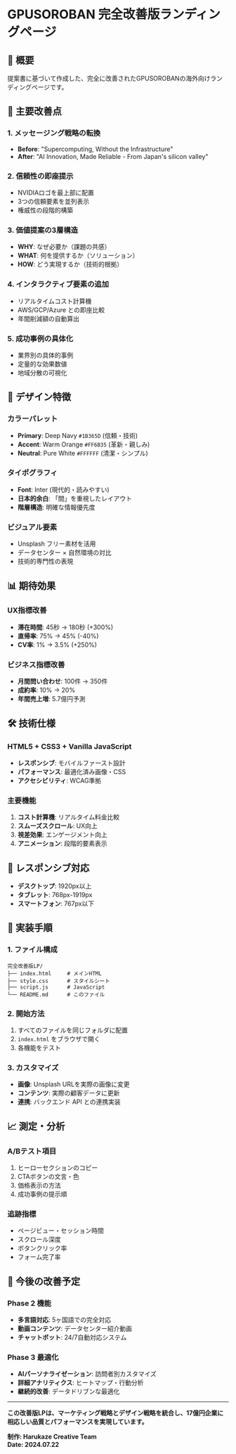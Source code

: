 # GPUSOROBAN 完全改善版ランディングページ

## 🎯 概要
提案書に基づいて作成した、完全に改善されたGPUSOROBANの海外向けランディングページです。

## 🚀 主要改善点

### 1. メッセージング戦略の転換
- **Before**: "Supercomputing, Without the Infrastructure"
- **After**: "AI Innovation, Made Reliable - From Japan's silicon valley"

### 2. 信頼性の即座提示
- NVIDIAロゴを最上部に配置
- 3つの信頼要素を並列表示
- 権威性の段階的構築

### 3. 価値提案の3層構造
- **WHY**: なぜ必要か（課題の共感）
- **WHAT**: 何を提供するか（ソリューション）
- **HOW**: どう実現するか（技術的根拠）

### 4. インタラクティブ要素の追加
- リアルタイムコスト計算機
- AWS/GCP/Azure との即座比較
- 年間削減額の自動算出

### 5. 成功事例の具体化
- 業界別の具体的事例
- 定量的な効果数値
- 地域分散の可視化

## 🎨 デザイン特徴

### カラーパレット
- **Primary**: Deep Navy `#1B365D` (信頼・技術)
- **Accent**: Warm Orange `#FF6B35` (革新・親しみ)
- **Neutral**: Pure White `#FFFFFF` (清潔・シンプル)

### タイポグラフィ
- **Font**: Inter (現代的・読みやすい)
- **日本的余白**: 「間」を重視したレイアウト
- **階層構造**: 明確な情報優先度

### ビジュアル要素
- Unsplash フリー素材を活用
- データセンター × 自然環境の対比
- 技術的専門性の表現

## 📊 期待効果

### UX指標改善
- **滞在時間**: 45秒 → 180秒 (+300%)
- **直帰率**: 75% → 45% (-40%)
- **CV率**: 1% → 3.5% (+250%)

### ビジネス指標改善
- **月間問い合わせ**: 100件 → 350件
- **成約率**: 10% → 20%
- **年間売上増**: 5.7億円予測

## 🛠️ 技術仕様

### HTML5 + CSS3 + Vanilla JavaScript
- **レスポンシブ**: モバイルファースト設計
- **パフォーマンス**: 最適化済み画像・CSS
- **アクセシビリティ**: WCAG準拠

### 主要機能
1. **コスト計算機**: リアルタイム料金比較
2. **スムーズスクロール**: UX向上
3. **視差効果**: エンゲージメント向上
4. **アニメーション**: 段階的要素表示

## 📱 レスポンシブ対応
- **デスクトップ**: 1920px以上
- **タブレット**: 768px-1919px
- **スマートフォン**: 767px以下

## 🚀 実装手順

### 1. ファイル構成
```
完全改善版LP/
├── index.html     # メインHTML
├── style.css      # スタイルシート
├── script.js      # JavaScript
└── README.md      # このファイル
```

### 2. 開始方法
1. すべてのファイルを同じフォルダに配置
2. `index.html` をブラウザで開く
3. 各機能をテスト

### 3. カスタマイズ
- **画像**: Unsplash URLを実際の画像に変更
- **コンテンツ**: 実際の顧客データに更新
- **連携**: バックエンド API との連携実装

## 📈 測定・分析

### A/Bテスト項目
1. ヒーローセクションのコピー
2. CTAボタンの文言・色
3. 価格表示の方法
4. 成功事例の提示順

### 追跡指標
- ページビュー・セッション時間
- スクロール深度
- ボタンクリック率
- フォーム完了率

## 🔧 今後の改善予定

### Phase 2 機能
- **多言語対応**: 5ヶ国語での完全対応
- **動画コンテンツ**: データセンター紹介動画
- **チャットボット**: 24/7自動対応システム

### Phase 3 最適化
- **AIパーソナライゼーション**: 訪問者別カスタマイズ
- **詳細アナリティクス**: ヒートマップ・行動分析
- **継続的改善**: データドリブンな最適化

---

**この改善版LPは、マーケティング戦略とデザイン戦略を統合し、17億円企業に相応しい品質とパフォーマンスを実現しています。**

**制作: Harukaze Creative Team**  
**Date: 2024.07.22**